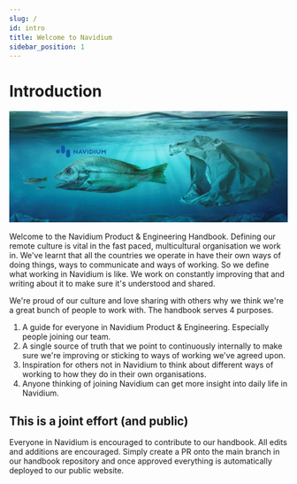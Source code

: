 ```yaml
---
slug: /
id: intro
title: Welcome to Navidium
sidebar_position: 1
---
```


# Introduction

![Navidium Fish Bag](/img/navidium_bag.png)

Welcome to the Navidium Product & Engineering Handbook. Defining our remote culture is vital in the fast paced, multicultural organisation we work in. We've learnt that all the countries we operate in have their own ways of doing things, ways to communicate and ways of working. So we define what working in Navidium is like. We work on constantly improving that and writing about it to make sure it's understood and shared.

We're proud of our culture and love sharing with others why we think we're a great bunch of people to work with. The handbook serves 4 purposes.

1. A guide for everyone in Navidium Product & Engineering. Especially people joining our team.
2. A single source of truth that we point to continuously internally to make sure we're improving or sticking to ways of working we've agreed upon.
3. Inspiration for others not in Navidium to think about different ways of working to how they do in their own organisations.
4. Anyone thinking of joining Navidium can get more insight into daily life in Navidium.

## This is a joint effort (and public)

Everyone in Navidium is encouraged to contribute to our handbook. All edits and additions are encouraged. Simply create a PR onto the main branch in our handbook repository and once approved everything is automatically deployed to our public website.